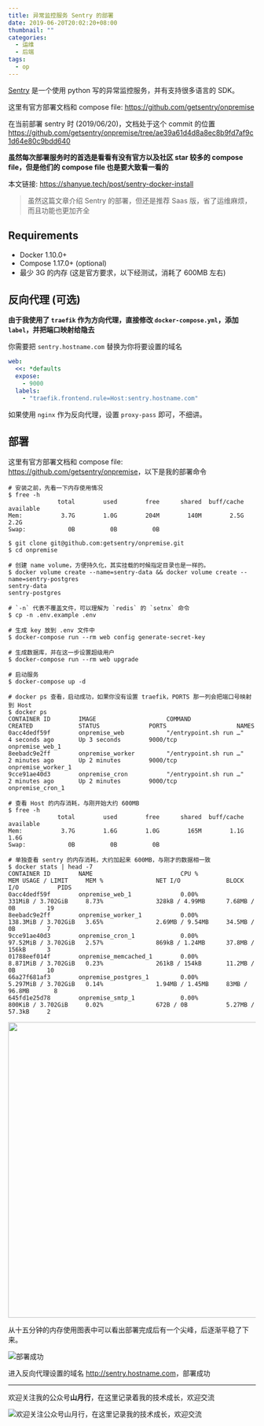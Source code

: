 ```yaml
---
title: 异常监控服务 Sentry 的部署
date: 2019-06-20T20:02:20+08:00
thumbnail: ""
categories:
  - 运维
  - 后端
tags:
  - op
---
```


[Sentry](https://github.com/getsentry/sentry) 是一个使用 python 写的异常监控服务，并有支持很多语言的 SDK。

这里有官方部署文档和 compose file: <https://github.com/getsentry/onpremise>

在当前部署 sentry 时 (2019/06/20)，文档处于这个 commit 的位置 <https://github.com/getsentry/onpremise/tree/ae39a61d4d8a8ec8b9fd7af9c1d64e80c9bdd640> 

**虽然每次部署服务时的首选是看看有没有官方以及社区 star 较多的 compose file，但是他们的 compose file 也是要大致看一看的**

<!--more-->

本文链接: <https://shanyue.tech/post/sentry-docker-install>

> 虽然这篇文章介绍 Sentry 的部署，但还是推荐 Saas 版，省了运维麻烦，而且功能也更加齐全

## Requirements

+ Docker 1.10.0+
+ Compose 1.17.0+ (optional)
+ 最少 3G 的内存 (这是官方要求，以下经测试，消耗了 600MB 左右)

## 反向代理 (可选)

**由于我使用了 `traefik` 作为方向代理，直接修改 `docker-compose.yml`，添加 `label`，并把端口映射给隐去**

你需要把 `sentry.hostname.com` 替换为你将要设置的域名

```yaml
web:
  <<: *defaults
  expose:
    - 9000
  labels:
    - "traefik.frontend.rule=Host:sentry.hostname.com"
```

如果使用 `nginx` 作为反向代理，设置 `proxy-pass` 即可，不细讲。

## 部署

这里有官方部署文档和 compose file: <https://github.com/getsentry/onpremise>，以下是我的部署命令

```shell
# 安装之前，先看一下内存使用情况
$ free -h
              total        used        free      shared  buff/cache   available
Mem:           3.7G        1.0G        204M        140M        2.5G        2.2G
Swap:            0B          0B          0B

$ git clone git@github.com:getsentry/onpremise.git
$ cd onpremise

# 创建 name volume，方便持久化，其实挂载的时候指定目录也是一样的。
$ docker volume create --name=sentry-data && docker volume create --name=sentry-postgres
sentry-data
sentry-postgres

# `-n` 代表不覆盖文件，可以理解为 `redis` 的 `setnx` 命令
$ cp -n .env.example .env

# 生成 key 放到 .env 文件中
$ docker-compose run --rm web config generate-secret-key

# 生成数据库，并在这一步设置超级用户
$ docker-compose run --rm web upgrade

# 启动服务
$ docker-compose up -d

# docker ps 查看，启动成功，如果你没有设置 traefik，PORTS 那一列会把端口号映射到 Host
$ docker ps
CONTAINER ID        IMAGE                    COMMAND                  CREATED             STATUS              PORTS                    NAMES
0acc4dedf59f        onpremise_web            "/entrypoint.sh run …"   4 seconds ago       Up 3 seconds        9000/tcp                 onpremise_web_1
8eebadc9e2ff        onpremise_worker         "/entrypoint.sh run …"   2 minutes ago       Up 2 minutes        9000/tcp                 onpremise_worker_1
9cce91ae40d3        onpremise_cron           "/entrypoint.sh run …"   2 minutes ago       Up 2 minutes        9000/tcp                 onpremise_cron_1

# 查看 Host 的内存消耗，与刚开始大约 600MB
$ free -h
              total        used        free      shared  buff/cache   available
Mem:           3.7G        1.6G        1.0G        165M        1.1G        1.6G
Swap:            0B          0B          0B

# 单独查看 sentry 的内存消耗，大约加起来 600MB，与刚才的数据相一致
$ docker stats | head -7
CONTAINER ID        NAME                         CPU %               MEM USAGE / LIMIT     MEM %               NET I/O             BLOCK I/O           PIDS
0acc4dedf59f        onpremise_web_1              0.00%               331MiB / 3.702GiB     8.73%               328kB / 4.99MB      7.68MB / 0B         19
8eebadc9e2ff        onpremise_worker_1           0.00%               138.3MiB / 3.702GiB   3.65%               2.69MB / 9.54MB     34.5MB / 0B         7
9cce91ae40d3        onpremise_cron_1             0.00%               97.52MiB / 3.702GiB   2.57%               869kB / 1.24MB      37.8MB / 156kB      3
01788eef014f        onpremise_memcached_1        0.00%               8.871MiB / 3.702GiB   0.23%               261kB / 154kB       11.2MB / 0B         10
66a27f681af3        onpremise_postgres_1         0.00%               5.297MiB / 3.702GiB   0.14%               1.94MB / 1.45MB     83MB / 96.8MB       8
645fd1e25d78        onpremise_smtp_1             0.00%               800KiB / 3.702GiB     0.02%               672B / 0B           5.27MB / 57.3kB     2
```

<img src="https://shanyue.tech/post/sentry-docker-install/memory.png" width=600>

从十五分钟的内存使用图表中可以看出部署完成后有一个尖峰，后逐渐平稳了下来。

![部署成功](https://shanyue.tech/post/sentry-docker-install/ok.png)

进入反向代理设置的域名 <http://sentry.hostname.com>，部署成功

<hr/>

欢迎关注我的公众号**山月行**，在这里记录着我的技术成长，欢迎交流

![欢迎关注公众号山月行，在这里记录我的技术成长，欢迎交流](https://shanyue.tech/qrcode.jpg)

